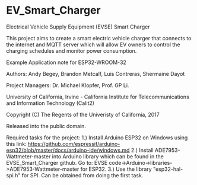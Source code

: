 # EV_Smart_Charger

Electrical Vehicle Supply Equipment (EVSE) Smart Charger 

This project aims to create a smart electric vehicle charger that connects to the internet and MQTT server which will allow EV owners to control the charging schedules and monitor power consumption. 

Example Application note for ESP32-WROOM-32

Authors: Andy Begey, Brandon Metcalf, Luis Contreras, Shermaine Dayot 

Project Managers: Dr. Michael Klopfer, Prof. GP Li. 

University of California, Irvine - California Institute for Telecommunications and Information Technology (Calit2)  

Copyright (C) The Regents of the Univeristy of California, 2017

Released into the public domain.

Required tasks for the project:
1.) Install Arduino ESP32 on Windows using this link: https://github.com/espressif/arduino-esp32/blob/master/docs/arduino-ide/windows.md
2.) Install ADE7953-Wattmeter-master into Arduino library which can be found in the EVSE_Smart_Charger github. 
    Go to: EVSE code->Arduino->libraries->ADE7953-Wattmeter-master for ESP32.
3.) Use the library "esp32-hal-spi.h" for SPI. Can be obtained from doing the first task. 


